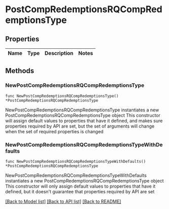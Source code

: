 # PostCompRedemptionsRQCompRedemptionsType

## Properties

Name | Type | Description | Notes
------------ | ------------- | ------------- | -------------

## Methods

### NewPostCompRedemptionsRQCompRedemptionsType

`func NewPostCompRedemptionsRQCompRedemptionsType() *PostCompRedemptionsRQCompRedemptionsType`

NewPostCompRedemptionsRQCompRedemptionsType instantiates a new PostCompRedemptionsRQCompRedemptionsType object
This constructor will assign default values to properties that have it defined,
and makes sure properties required by API are set, but the set of arguments
will change when the set of required properties is changed

### NewPostCompRedemptionsRQCompRedemptionsTypeWithDefaults

`func NewPostCompRedemptionsRQCompRedemptionsTypeWithDefaults() *PostCompRedemptionsRQCompRedemptionsType`

NewPostCompRedemptionsRQCompRedemptionsTypeWithDefaults instantiates a new PostCompRedemptionsRQCompRedemptionsType object
This constructor will only assign default values to properties that have it defined,
but it doesn't guarantee that properties required by API are set


[[Back to Model list]](../README.md#documentation-for-models) [[Back to API list]](../README.md#documentation-for-api-endpoints) [[Back to README]](../README.md)


